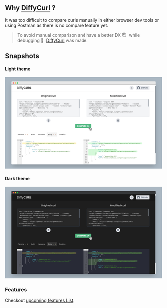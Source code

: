 

## Why [DiffyCurl](https://rishabh-rathod.github.io/DiffyCurl/) ?

It was too difficult to compare curls manually in either browser dev tools or using Postman as there is no compare feature yet. 

> To avoid manual comparison and have a better DX&nbsp;😇 &nbsp;while debugging&nbsp;🤯 &nbsp;[DiffyCurl](https://rishabh-rathod.github.io/DiffyCurl/) was made.

## Snapshots


#### Light theme

![Light Theme](https://raw.githubusercontent.com/Rishabh-Rathod/DiffyCurl/master/src/snaps/screely-light.png)


#### Dark theme

![Dark Theme](https://raw.githubusercontent.com/Rishabh-Rathod/DiffyCurl/master/src/snaps/screely-dark.png)

### Features

Checkout [upcoming features List](https://www.notion.so/DiffyCURL-f67b38ce2a7c4256b81bef11f460b1ae). 

















<img alt="" src="https://rishabh-rathod.herokuapp.com/readme/github?id=github_readme" />
